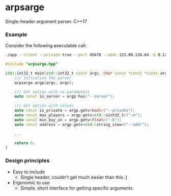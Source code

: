 # arpsarge

Single-header argument parser. C++17

### Example

Consider the following executable call:

```sh
./app --client --private true --port 45678 --addr 123.88.134.64 -b 0.125 -m 8
```

```cpp
#include "arpsarge.hpp"

std::int32_t main(std::int32_t const argc, char const *const *const argv) {
    /// Initialize the parser
    arpsarge argp{argc, argv};

    /// Get option with no parameters
    auto const is_server = argp.has("--server");

    /// Get option with values
    auto const is_private = argp.getv<bool>("--private");
    auto const max_players = argp.getv<std::uint32_t>("-m");
    auto const min_buy_in = argp.getv<float>("-b");
    auto const address = argp.getv<std::string_view>("--addr");

    ...

    return 0;
}
```

### Design principles

- Easy to include
  - Single header, couldn't get much easier than this :)
- Ergonomic to use
  - Simple, short interface for getting specific arguments
